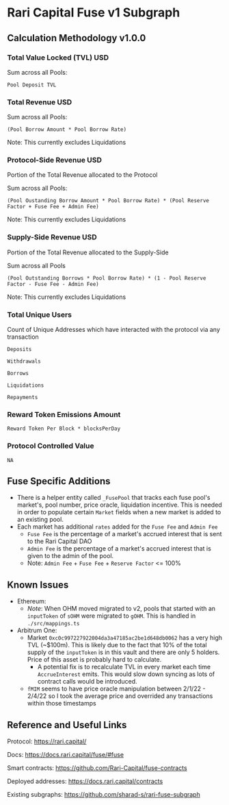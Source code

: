 # Rari Capital Fuse v1 Subgraph

## Calculation Methodology v1.0.0

### Total Value Locked (TVL) USD

Sum across all Pools:

`Pool Deposit TVL`

### Total Revenue USD

Sum across all Pools:

`(Pool Borrow Amount * Pool Borrow Rate)`

Note: This currently excludes Liquidations

### Protocol-Side Revenue USD

Portion of the Total Revenue allocated to the Protocol

Sum across all Pools:

`(Pool Oustanding Borrow Amount * Pool Borrow Rate) * (Pool Reserve Factor + Fuse Fee + Admin Fee)`

Note: This currently excludes Liquidations

### Supply-Side Revenue USD

Portion of the Total Revenue allocated to the Supply-Side

Sum across all Pools

`(Pool Outstanding Borrows * Pool Borrow Rate) * (1 - Pool Reserve Factor - Fuse Fee - Admin Fee)`

Note: This currently excludes Liquidations

### Total Unique Users

Count of Unique Addresses which have interacted with the protocol via any transaction

`Deposits`

`Withdrawals`

`Borrows`

`Liquidations`

`Repayments`

### Reward Token Emissions Amount

`Reward Token Per Block * blocksPerDay`

### Protocol Controlled Value

`NA`

## Fuse Specific Additions

- There is a helper entity called `_FusePool` that tracks each fuse pool's market's, pool number, price oracle, liquidation incentive. This is needed in order to populate certain `Market` fields when a new market is added to an existing pool.
- Each market has additional `rates` added for the `Fuse Fee` and `Admin Fee`
  - `Fuse Fee` is the percentage of a market's accrued interest that is sent to the Rari Capital DAO
  - `Admin Fee` is the percentage of a market's accrued interest that is given to the admin of the pool.
  - Note: `Admin Fee` + `Fuse Fee` + `Reserve Factor` <= 100%

## Known Issues

- Ethereum:
  - _Note_: When OHM moved migrated to v2, pools that started with an `inputToken` of `sOHM` were migrated to `gOHM`. This is handled in `./src/mappings.ts`
- Arbitrum One:
  - Market `0xc0c997227922004da3a47185ac2be1d648db0062` has a very high TVL (~$100m). This is likely due to the fact that 10% of the total supply of the `inputToken` is in this vault and there are only 5 holders. Price of this asset is probably hard to calculate.
    - A potential fix is to recalculate TVL in every market each time `AccrueInterest` emits. This would slow down syncing as lots of contract calls would be introduced.
  - `fMIM` seems to have price oracle manipulation between 2/1/22 - 2/4/22 so I took the average price and overrided any transactions within those timestamps


## Reference and Useful Links

Protocol: https://rari.capital/

Docs: https://docs.rari.capital/fuse/#fuse

Smart contracts: https://github.com/Rari-Capital/fuse-contracts

Deployed addresses: https://docs.rari.capital/contracts

Existing subgraphs: https://github.com/sharad-s/rari-fuse-subgraph

